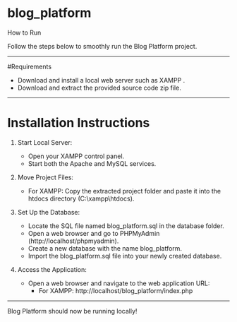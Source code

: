 # blog_platform

 How to Run

Follow the steps below to smoothly run the Blog Platform project.

---

#Requirements

- Download and install a local web server such as XAMPP .
- Download and extract the provided source code zip file.

---

# Installation Instructions 

1. Start Local Server:
   - Open your XAMPP control panel.
   - Start both the Apache and MySQL services.

2. Move Project Files:
   - For XAMPP: Copy the extracted project folder and paste it into the htdocs directory (C:\xampp\htdocs).
  

3. Set Up the Database:
   - Locate the SQL file named blog_platform.sql in the database folder.
   - Open a web browser and go to PHPMyAdmin (http://localhost/phpmyadmin).
   - Create a new database with the name blog_platform.
   - Import the blog_platform.sql file into your newly created database.

4. Access the Application:
   - Open a web browser and navigate to the web application URL:
     - For XAMPP: http://localhost/blog_platform/index.php
     

---
 Blog Platform should now be running locally!
